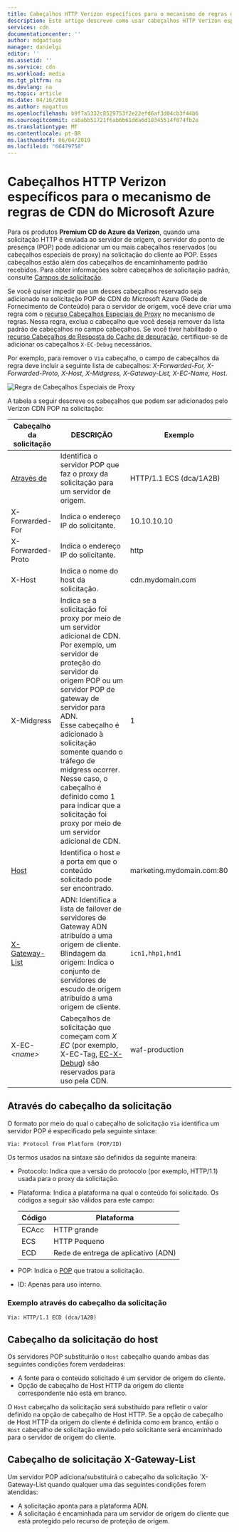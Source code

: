 ```yaml
---
title: Cabeçalhos HTTP Verizon específicos para o mecanismo de regras de CDN do Microsoft Azure | Microsoft Docs
description: Este artigo descreve como usar cabeçalhos HTTP Verizon específicos com o mecanismo de regras de CDN do Azure.
services: cdn
documentationcenter: ''
author: mdgattuso
manager: danielgi
editor: ''
ms.assetid: ''
ms.service: cdn
ms.workload: media
ms.tgt_pltfrm: na
ms.devlang: na
ms.topic: article
ms.date: 04/16/2018
ms.author: magattus
ms.openlocfilehash: b9f7a5332c8529753f2e22efd6af3d04cb3f44b6
ms.sourcegitcommit: cababb51721f6ab6b61dda6d18345514f074fb2e
ms.translationtype: MT
ms.contentlocale: pt-BR
ms.lasthandoff: 06/04/2019
ms.locfileid: "66479758"
---
```

# <a name="verizon-specific-http-headers-for-azure-cdn-rules-engine"></a>Cabeçalhos HTTP Verizon específicos para o mecanismo de regras de CDN do Microsoft Azure

Para os produtos **Premium CD do Azure da Verizon**, quando uma solicitação HTTP é enviada ao servidor de origem, o servidor do ponto de presença (POP) pode adicionar um ou mais cabeçalhos reservados (ou cabeçalhos especiais de proxy) na solicitação do cliente ao POP. Esses cabeçalhos estão além dos cabeçalhos de encaminhamento padrão recebidos. Para obter informações sobre cabeçalhos de solicitação padrão, consulte [Campos de solicitação](https://en.wikipedia.org/wiki/List_of_HTTP_header_fields#Request_fields).

Se você quiser impedir que um desses cabeçalhos reservado seja adicionado na solicitação POP de CDN do Microsoft Azure (Rede de Fornecimento de Conteúdo) para o servidor de origem, você deve criar uma regra com o [recurso Cabeçalhos Especiais de Proxy](cdn-verizon-premium-rules-engine-reference-features.md#proxy-special-headers) no mecanismo de regras. Nessa regra, exclua o cabeçalho que você deseja remover da lista padrão de cabeçalhos no campo cabeçalhos. Se você tiver habilitado o [recurso Cabeçalhos de Resposta do Cache de depuração](cdn-verizon-premium-rules-engine-reference-features.md#debug-cache-response-headers), certifique-se de adicionar os cabeçalhos `X-EC-Debug` necessários. 

Por exemplo, para remover o `Via` cabeçalho, o campo de cabeçalhos da regra deve incluir a seguinte lista de cabeçalhos: *X-Forwarded-For, X-Forwarded-Proto, X-Host, X-Midgress, X-Gateway-List, X-EC-Name, Host*. 

![Regra de Cabeçalhos Especiais de Proxy](./media/cdn-http-headers/cdn-proxy-special-header-rule.png)

A tabela a seguir descreve os cabeçalhos que podem ser adicionados pelo Verizon CDN POP na solicitação:

Cabeçalho da solicitação | DESCRIÇÃO | Exemplo
---------------|-------------|--------
[Através de](#via-request-header) | Identifica o servidor POP que faz o proxy da solicitação para um servidor de origem. | HTTP/1.1 ECS (dca/1A2B)
X-Forwarded-For | Indica o endereço IP do solicitante.| 10.10.10.10
X-Forwarded-Proto | Indica o endereço IP do solicitante. | http
X-Host | Indica o nome do host da solicitação. | cdn.mydomain.com
X-Midgress | Indica se a solicitação foi proxy por meio de um servidor adicional de CDN. Por exemplo, um servidor de proteção do servidor de origem POP ou um servidor POP de gateway de servidor para ADN. <br />Esse cabeçalho é adicionado à solicitação somente quando o tráfego de midgress ocorrer. Nesse caso, o cabeçalho é definido como 1 para indicar que a solicitação foi proxy por meio de um servidor adicional de CDN.| 1
[Host](#host-request-header) | Identifica o host e a porta em que o conteúdo solicitado pode ser encontrado. | marketing.mydomain.com:80
[X-Gateway-List](#x-gateway-list-request-header) | ADN: Identifica a lista de failover de servidores de Gateway ADN atribuído a uma origem de cliente. <br />Blindagem da origem: Indica o conjunto de servidores de escudo de origem atribuído a uma origem de cliente. | `icn1,hhp1,hnd1`
X-EC- _&lt;name&gt;_ | Cabeçalhos de solicitação que começam com *X EC* (por exemplo, X-EC-Tag, [EC-X-Debug](cdn-http-debug-headers.md)) são reservados para uso pela CDN.| waf-production

## <a name="via-request-header"></a>Através do cabeçalho da solicitação
O formato por meio do qual o cabeçalho de solicitação `Via` identifica um servidor POP é especificado pela seguinte sintaxe:

`Via: Protocol from Platform (POP/ID)` 

Os termos usados na sintaxe são definidos da seguinte maneira:
- Protocolo: Indica que a versão do protocolo (por exemplo, HTTP/1.1) usada para o proxy da solicitação. 

- Plataforma: Indica a plataforma na qual o conteúdo foi solicitado. Os códigos a seguir são válidos para este campo: 

    Código | Plataforma
    -----|---------
    ECAcc | HTTP grande
    ECS   | HTTP Pequeno
    ECD   | Rede de entrega de aplicativo (ADN)

- POP: Indica o [POP](cdn-pop-abbreviations.md) que tratou a solicitação. 

- ID: Apenas para uso interno.

### <a name="example-via-request-header"></a>Exemplo através do cabeçalho da solicitação

`Via: HTTP/1.1 ECD (dca/1A2B)`

## <a name="host-request-header"></a>Cabeçalho da solicitação do host
Os servidores POP substituirão o `Host` cabeçalho quando ambas das seguintes condições forem verdadeiras:
- A fonte para o conteúdo solicitado é um servidor de origem do cliente.
- Opção de cabeçalho de Host HTTP da origem do cliente correspondente não está em branco.

O `Host` cabeçalho da solicitação será substituído para refletir o valor definido na opção de cabeçalho de Host HTTP.
Se a opção de cabeçalho de Host HTTP da origem do cliente é definida como em branco, então o `Host` cabeçalho de solicitação enviado pelo solicitante será encaminhado para o servidor de origem do cliente.

## <a name="x-gateway-list-request-header"></a>Cabeçalho de solicitação X-Gateway-List
Um servidor POP adiciona/substituirá o cabeçalho da solicitação `X-Gateway-List quando qualquer uma das seguintes condições forem atendidas:
- A solicitação aponta para a plataforma ADN.
- A solicitação é encaminhada para um servidor de origem do cliente que está protegido pelo recurso de proteção de origem.

